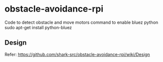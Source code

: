 
# obstacle-avoidance-rpi
Code to detect obstacle and move motors
command to enable bluez python
sudo apt-get install python-bluez
## Design
Refer: https://github.com/shark-src/obstacle-avoidance-rpi/wiki/Design
